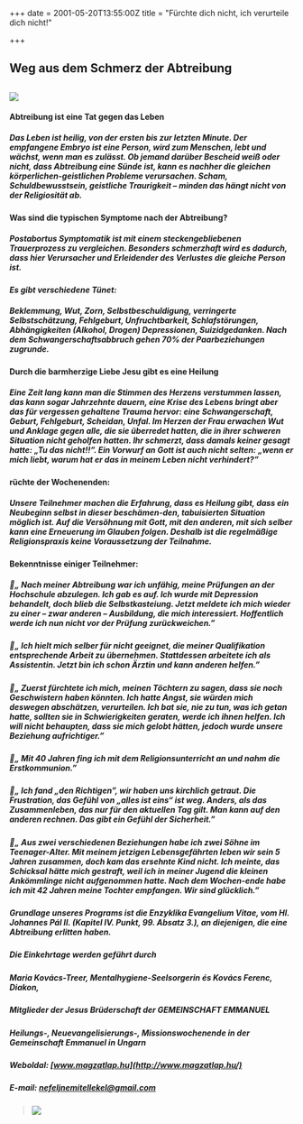 +++
date = 2001-05-20T13:55:00Z
title = "Fürchte dich nicht, ich verurteile dich nicht!"

+++
## **Weg aus dem Schmerz der Abtreibung**

## ![](https://cdn.forestry.io/res2/LwjasDVorHU1923trNP6F5YdReql0iED8C2YatPzU00/fit/512/512/sm/0/aHR0cHM6Ly9hcHAu/Zm9yZXN0cnkuaW8v/cmFpbHMvYWN0aXZl/X3N0b3JhZ2UvYmxv/YnMvZXlKZmNtRnBi/SE1pT25zaWJXVnpj/MkZuWlNJNklrSkJh/SEJDUlZCUVdWSk5Q/U0lzSW1WNGNDSTZi/blZzYkN3aWNIVnlJ/am9pWW14dllsOXBa/Q0o5ZlE9PS0tOTM5/OTc4ZmNhYjJhYTgz/YzU4ZjI0YzBlZDkx/YzljZDkyODg0NWM2/My8xMjM4NTYzMDlf/MzM2MDQ5MjkwMDY2/NTI4N18xMzc4OTI2/ODQ3NzAxNjc3OTJf/bi5qcGc)

#### **Abtreibung ist eine Tat gegen das Leben**

##### Das Leben ist heilig, von der ersten bis zur letzten Minute. Der empfangene Embryo ist eine Person, wird zum Menschen, lebt und wächst, wenn man es zulässt. Ob jemand darüber Bescheid weiß oder nicht, dass Abtreibung eine Sünde ist, kann es nachher die gleichen körperlichen-geistlichen Probleme verursachen. Scham, Schuldbewusstsein, geistliche Traurigkeit – minden das hängt nicht von der Religiosität ab.

#### **Was sind die typischen Symptome nach der Abtreibung?**

##### Postabortus Symptomatik ist mit einem steckengebliebenen Trauerprozess zu vergleichen. Besonders schmerzhaft wird es dadurch, dass hier Verursacher und Erleidender des Verlustes die gleiche Person ist.

#### **_Es gibt verschiedene Tünet:_**

##### Beklemmung, Wut, Zorn, Selbstbeschuldigung, verringerte Selbstschätzung, Fehlgeburt, Unfruchtbarkeit, Schlafstörungen, Abhängigkeiten (Alkohol, Drogen) Depressionen, Suizidgedanken. Nach dem Schwangerschaftsabbruch gehen 70% der Paarbeziehungen zugrunde.

#### **Durch die barmherzige Liebe Jesu gibt es eine Heilung**

##### Eine Zeit lang kann man die Stimmen des Herzens verstummen lassen, das kann sogar Jahrzehnte dauern, eine Krise des Lebens bringt aber das für vergessen gehaltene Trauma hervor: eine Schwangerschaft, Geburt, Fehlgeburt, Scheidan, Unfal. Im Herzen der Frau erwachen Wut und Anklage gegen alle, die sie überredet hatten, die in ihrer schweren Situation nicht geholfen hatten. Ihr schmerzt, dass damals keiner gesagt hatte: „Tu das nicht!!”. Ein Vorwurf an Gott ist auch nicht selten: „wenn er mich liebt, warum hat er das in meinem Leben nicht verhindert?”

#### **rüchte der Wochenenden:**

##### Unsere Teilnehmer machen die Erfahrung, dass es _Heilung gibt, dass ein Neubeginn_ selbst in dieser beschämen-den, tabuisierten Situation _möglich_ ist. Auf die Versöhnung mit Gott, mit den anderen, mit sich selber kann eine Erneuerung im Glauben folgen. Deshalb ist die regelmäßige Religionspraxis keine Voraussetzung der Teilnahme.

#### **Bekenntnisse einiger Teilnehmer:**

##### 🌻„ _Nach meiner Abtreibung war ich unfähig, meine Prüfungen an der Hochschule abzulegen. Ich gab es auf. Ich wurde mit Depression behandelt, doch blieb die Selbstkasteiung. Jetzt meldete ich mich wieder zu einer – zwar anderen – Ausbildung, die mich interessiert. Hoffentlich werde ich nun nicht vor der Prüfung zurückweichen.”_

##### 🌻„ _Ich hielt mich selber für nicht geeignet, die meiner Qualifikation entsprechende Arbeit zu übernehmen. Stattdessen arbeitete ich als Assistentin. Jetzt bin ich schon Ärztin und kann anderen helfen.”_

##### 🌻„ _Zuerst fürchtete ich mich, meinen Töchtern zu sagen, dass sie noch Geschwistern haben könnten. Ich hatte Angst, sie würden mich deswegen abschätzen, verurteilen. Ich bat sie, nie zu tun, was ich getan hatte, sollten sie in Schwierigkeiten geraten, werde ich ihnen helfen. Ich will nicht behaupten, dass sie mich gelobt hätten, jedoch wurde unsere Beziehung aufrichtiger.”_

##### 🌻„ _Mit 40 Jahren fing ich mit dem Religionsunterricht an und nahm die Erstkommunion.”_

##### 🌻„ _Ich fand „den Richtigen”, wir haben uns kirchlich getraut. Die Frustration, das Gefühl von „alles ist eins“ ist weg. Anders, als das Zusammenleben, das nur für den aktuellen Tag gilt. Man kann auf den anderen rechnen. Das gibt ein Gefühl der Sicherheit.”_

##### 🌻„ _Aus zwei verschiedenen Beziehungen habe ich zwei Söhne im Teenager-Alter. Mit meinem jetzigen Lebensgefährten leben wir sein 5 Jahren zusammen, doch kam das ersehnte Kind nicht. Ich meinte, das Schicksal hätte mich gestraft, weil ich in meiner Jugend die kleinen Ankömmlinge nicht aufgenommen hatte. Nach dem Wochen-ende habe ich mit 42 Jahren meine Tochter empfangen. Wir sind glücklich.”_

##### _Grundlage unseres Programs ist die Enzyklika Evangelium Vitae, vom Hl. Johannes Pál II. (Kapitel IV. Punkt, 99. Absatz 3.), an diejenigen, die eine Abtreibung erlitten haben._

##### Die Einkehrtage werden geführt durch

##### Maria Kovács-Treer, Mentalhygiene-Seelsorgerin _és Kovács Ferenc, Diakon,_

##### _Mitglieder der Jesus Brüderschaft_ der GEMEINSCHAFT EMMANUEL

##### Heilungs-, Neuevangelisierungs-, Missionswochenende in der Gemeinschaft Emmanuel in Ungarn

##### Weboldal: [www.magzatlap.hu](http://www.magzatlap.hu/)

##### E-mail: [nefeljnemitellekel@gmail.com](mailto:nefeljnemitellekel@gmail.com)

> ##### ![](https://cdn.forestry.io/res2/0WZ3haFi3PrBCcNYkZpmtAaLCTED2SYqaocylqMO5Y8/fit/512/512/sm/0/aHR0cHM6Ly9hcHAu/Zm9yZXN0cnkuaW8v/cmFpbHMvYWN0aXZl/X3N0b3JhZ2UvYmxv/YnMvZXlKZmNtRnBi/SE1pT25zaWJXVnpj/MkZuWlNJNklrSkJh/SEJDUzFFNGNtaE5Q/U0lzSW1WNGNDSTZi/blZzYkN3aWNIVnlJ/am9pWW14dllsOXBa/Q0o5ZlE9PS0tYjA5/NmJiOGFhOGU4NmI1/MmRmZWI5YzZlNzgz/YzY5ZjcwNDllODAy/OS9HWU9SX0FQUl9w/bGFrYXRCNV9xcmtv/ZC5wbmc)